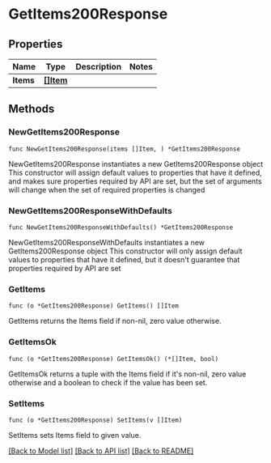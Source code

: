 # GetItems200Response

## Properties

Name | Type | Description | Notes
------------ | ------------- | ------------- | -------------
**Items** | [**[]Item**](Item.md) |  | 

## Methods

### NewGetItems200Response

`func NewGetItems200Response(items []Item, ) *GetItems200Response`

NewGetItems200Response instantiates a new GetItems200Response object
This constructor will assign default values to properties that have it defined,
and makes sure properties required by API are set, but the set of arguments
will change when the set of required properties is changed

### NewGetItems200ResponseWithDefaults

`func NewGetItems200ResponseWithDefaults() *GetItems200Response`

NewGetItems200ResponseWithDefaults instantiates a new GetItems200Response object
This constructor will only assign default values to properties that have it defined,
but it doesn't guarantee that properties required by API are set

### GetItems

`func (o *GetItems200Response) GetItems() []Item`

GetItems returns the Items field if non-nil, zero value otherwise.

### GetItemsOk

`func (o *GetItems200Response) GetItemsOk() (*[]Item, bool)`

GetItemsOk returns a tuple with the Items field if it's non-nil, zero value otherwise
and a boolean to check if the value has been set.

### SetItems

`func (o *GetItems200Response) SetItems(v []Item)`

SetItems sets Items field to given value.



[[Back to Model list]](../README.md#documentation-for-models) [[Back to API list]](../README.md#documentation-for-api-endpoints) [[Back to README]](../README.md)


